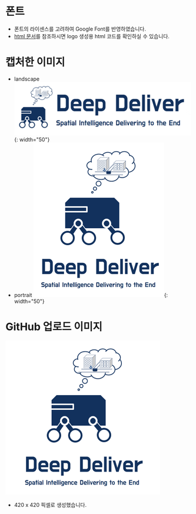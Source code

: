 # 폰트
- 폰트의 라이센스를 고려하여 Google Font를 반영하였습니다.
- [html 문서](font.html)를 참조하시면 logo 생성용 html 코드를 확인하실 수 있습니다.

# 캡처한 이미지
- landscape
  ![landscape 이미지](image/landscape.PNG){: width="50"}
- portrait
  ![portrait 이미지](image/portrait.PNG){: width="50"}

# GitHub 업로드 이미지
![GitHub 업로드 이미지](image/DeepExpress.png)
- 420 x 420 픽셀로 생성했습니다.
